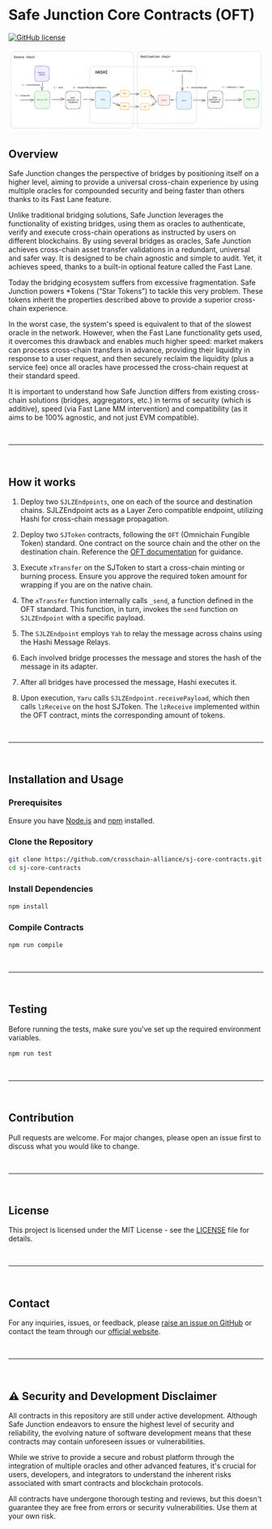 # Safe Junction Core Contracts (OFT)


[![GitHub license](https://img.shields.io/badge/license-MIT.svg)](https://github.com/crosschain-alliance/sj-core-contracts/blob/feat/oft/LICENSE)

![alt text](./resources/diagram.png)

## Overview

Safe Junction changes the perspective of bridges by positioning itself on a higher level, aiming to provide a universal cross-chain experience by using multiple oracles for compounded security and being faster than others thanks to its Fast Lane feature.

Unlike traditional bridging solutions, Safe Junction leverages the functionality of existing bridges, using them as oracles to authenticate, verify and execute cross-chain operations as instructed by users on different blockchains. By using several bridges as oracles, Safe Junction achieves cross-chain asset transfer validations in a redundant, universal and safer way. It is designed to be chain agnostic and simple to audit. Yet, it achieves speed, thanks to a built-in optional feature called the Fast Lane.

Today the bridging ecosystem suffers from excessive fragmentation. Safe Junction powers *Tokens (“Star Tokens”) to tackle this very problem. These tokens inherit the properties described above to provide a superior cross-chain experience.

In the worst case, the system's speed is equivalent to that of the slowest oracle in the network. However, when the Fast Lane functionality gets used, it overcomes this drawback and enables much higher speed: market makers can process cross-chain transfers in advance, providing their liquidity in response to a user request, and then securely reclaim the liquidity (plus a service fee) once all oracles have processed the cross-chain request at their standard speed.

It is important to understand how Safe Junction differs from existing cross-chain solutions (bridges, aggregators, etc.) in terms of security (which is additive), speed (via Fast Lane MM intervention) and compatibility (as it aims to be 100% agnostic, and not just EVM compatible).

&nbsp;

***

&nbsp;

## How it works

1. Deploy two `SJLZEndpoints`, one on each of the source and destination chains. SJLZEndpoint acts as a Layer Zero compatible endpoint, utilizing Hashi for cross-chain message propagation.

2. Deploy two `SJToken` contracts, following the `OFT` (Omnichain Fungible Token) standard. One contract on the source chain and the other on the destination chain. Reference the [OFT documentation](https://layerzero.gitbook.io/docs/evm-guides/layerzero-omnichain-contracts/oft/oftv2) for guidance.

3. Execute `xTransfer` on the SJToken to start a cross-chain minting or burning process. Ensure you approve the required token amount for wrapping if you are on the native chain.

4. The `xTransfer` function internally calls `_send`, a function defined in the OFT standard. This function, in turn, invokes the `send` function on `SJLZEndpoint` with a specific payload.

5. The `SJLZEndpoint` employs `Yah` to relay the message across chains using the Hashi Message Relays.

6. Each involved bridge processes the message and stores the hash of the message in its adapter.

7. After all bridges have processed the message, Hashi executes it.

8. Upon execution, `Yaru` calls `SJLZEndpoint.receivePayload`, which then calls `lzReceive` on the host SJToken. The `lzReceive` implemented within the OFT contract, mints the corresponding amount of tokens.


&nbsp;

***

&nbsp;

## Installation and Usage

### Prerequisites

Ensure you have [Node.js](https://nodejs.org/) and [npm](https://www.npmjs.com/) installed.

### Clone the Repository

```bash
git clone https://github.com/crosschain-alliance/sj-core-contracts.git
cd sj-core-contracts
```

### Install Dependencies

```bash
npm install
```

### Compile Contracts

```bash
npm run compile
```

&nbsp;

***

&nbsp;

## Testing

Before running the tests, make sure you've set up the required environment variables.

```bash
npm run test
```

&nbsp;

***

&nbsp;

## Contribution

Pull requests are welcome. For major changes, please open an issue first to discuss what you would like to change.

&nbsp;

***

&nbsp;

## License

This project is licensed under the MIT License - see the [LICENSE](LICENSE) file for details.


&nbsp;

***

&nbsp;
## Contact

For any inquiries, issues, or feedback, please [raise an issue on GitHub](https://github.com/crosschain-alliance/sj-core-contracts/issues) or contact the team through our [official website](#).

&nbsp;

***

&nbsp;

## ⚠️ Security and Development Disclaimer

All contracts in this repository are still under active development. Although Safe Junction endeavors to ensure the highest level of security and reliability, the evolving nature of software development means that these contracts may contain unforeseen issues or vulnerabilities.

While we strive to provide a secure and robust platform through the integration of multiple oracles and other advanced features, it's crucial for users, developers, and integrators to understand the inherent risks associated with smart contracts and blockchain protocols.

All contracts have undergone thorough testing and reviews, but this doesn't guarantee they are free from errors or security vulnerabilities. Use them at your own risk.